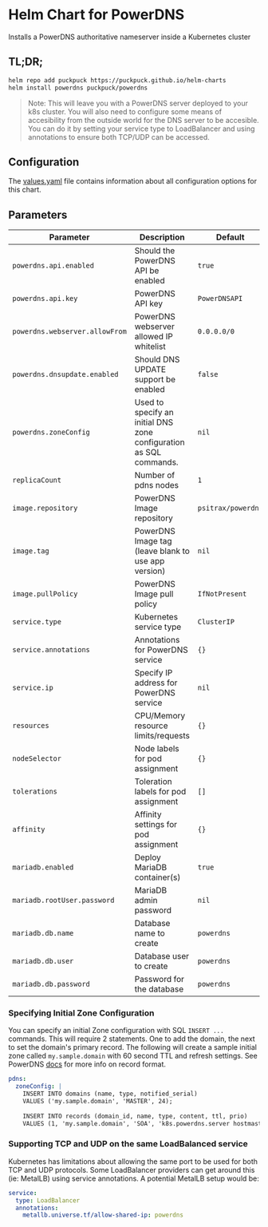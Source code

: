 # Helm Chart for PowerDNS

Installs a PowerDNS authoritative nameserver inside a Kubernetes cluster

## TL;DR;

```bash
helm repo add puckpuck https://puckpuck.github.io/helm-charts
helm install powerdns puckpuck/powerdns
```

> Note: This will leave you with a PowerDNS server deployed to your k8s cluster. You will also need to configure some means of accesibility from the outside world for the DNS server to be accesible. You can do it by setting your service type to LoadBalancer and using annotations to ensure both TCP/UDP can be accessed.


## Configuration

The [values.yaml](./values.yaml) file contains information about all configuration
options for this chart.

## Parameters

| Parameter | Description | Default |
| --- | --- | --- |
| `powerdns.api.enabled` | Should the PowerDNS API be enabled | `true` |
| `powerdns.api.key` | PowerDNS API key | `PowerDNSAPI` |
| `powerdns.webserver.allowFrom` | PowerDNS webserver allowed IP whitelist | `0.0.0.0/0` |
| `powerdns.dnsupdate.enabled` | Should DNS UPDATE support be enabled | `false` |
| `powerdns.zoneConfig` | Used to specify an initial DNS zone configuration as SQL commands. | `nil` | 
| `replicaCount` | Number of pdns nodes | `1` |
| `image.repository` | PowerDNS Image repository | `psitrax/powerdns` |
| `image.tag` | PowerDNS Image tag (leave blank to use app version) | `nil` |
| `image.pullPolicy` | PowerDNS Image pull policy | `IfNotPresent` |
| `service.type` | Kubernetes service type | `ClusterIP` |
| `service.annotations` | Annotations for PowerDNS service | `{}` | 
| `service.ip` | Specify IP address for PowerDNS service | `nil` |
| `resources` | CPU/Memory resource limits/requests | `{}` |
| `nodeSelector` | Node labels for pod assignment | `{}` |
| `tolerations` | Toleration labels for pod assignment | `[]` |
| `affinity` | Affinity settings for pod assignment | `{}` |
| `mariadb.enabled` | Deploy MariaDB container(s) | `true` |
| `mariadb.rootUser.password` | MariaDB admin password | `nil` |
| `mariadb.db.name` | Database name to create | `powerdns` |
| `mariadb.db.user` | Database user to create | `powerdns` |
| `mariadb.db.password` | Password for the database | `powerdns` |

### Specifying Initial Zone Configuration

You can specify an initial Zone configuration with SQL `INSERT ...` commands. This will require 2 statements. One to add the domain, the next to set the domain's primary record. The following will create a sample initial zone called `my.sample.domain` with 60 second TTL and refresh settings. See PowerDNS [docs](https://doc.powerdns.com/authoritative/) for more info on record format.

```yaml
pdns:
  zoneConfig: |
    INSERT INTO domains (name, type, notified_serial) 
    VALUES ('my.sample.domain', 'MASTER', 24);
    
    INSERT INTO records (domain_id, name, type, content, ttl, prio)
    VALUES (1, 'my.sample.domain', 'SOA', 'k8s.powerdns.server hostmaster.my.sample.domain 24 60 60 60 60', 60, 0);
```

### Supporting TCP and UDP on the same LoadBalanced service

Kubernetes has limitations about allowing the same port to be used for both TCP and UDP protocols. Some LoadBalancer providers can get around this (ie: MetalLB) using service annotations. A potential MetalLB setup would be:

```yaml
service:
  type: LoadBalancer
  annotations:
    metallb.universe.tf/allow-shared-ip: powerdns 
```
